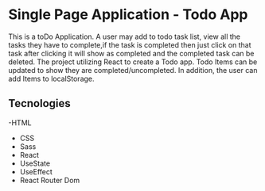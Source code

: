 # Single Page Application - Todo App
This is a toDo Application. A user may add to todo task list, view all  the tasks they have to complete,if the task is completed then just click on that task after clicking it will show as completed and the completed task can be deleted.
The project utilizing React to create a Todo app. Todo Items can be updated to show they are completed/uncompleted. In addition, the user can add Items to localStorage.

## Tecnologies

-HTML
- CSS
- Sass
- React
- UseState
- UseEffect
- React Router Dom









